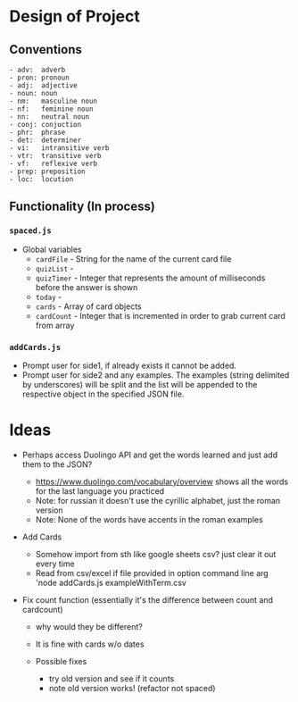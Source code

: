 # Design of Project

## Conventions
    - adv:  adverb
    - pron: pronoun
    - adj:  adjective
    - noun: noun
    - nm:   masculine noun
    - nf:   feminine noun
    - nn:   neutral noun
    - conj: conjuction
    - phr:  phrase
    - det:  determiner
    - vi:   intransitive verb
    - vtr:  transitive verb
    - vf:   reflexive verb
    - prep: preposition
    - loc:  locution

## Functionality (In process)

### `spaced.js`
- Global variables
    - `cardFile` - String for the name of the current card file
    - `quizList` - 
    - `quizTimer` - Integer that represents the amount of milliseconds before the answer is shown
    - `today` - 
    - `cards` - Array of card objects
    - `cardCount` - Integer that is incremented in order to grab current card from array

### `addCards.js`
- Prompt user for side1, if already exists it cannot be added.
- Prompt user for side2 and any examples. The examples (string delimited by underscores) will be split and the list will be appended to the respective object in the specified JSON file.


# Ideas 

- Perhaps access Duolingo API and get the words learned and just add them to the JSON?
    - https://www.duolingo.com/vocabulary/overview shows all the words for the last language you practiced
    - Note: for russian it doesn't use the cyrillic alphabet, just the roman version
    - Note: None of the words have accents in the roman examples

- Add Cards
    - Somehow import from sth like google sheets csv? just clear it out every time
    - Read from csv/excel if file provided in option command line arg 'node addCards.js exampleWithTerm.csv

- Fix count function (essentially it's the difference between count and cardcount)
    - why would they be different?
    - It is fine with cards w/o dates

    - Possible fixes
        - try old version and see if it counts
        - note old version works! (refactor not spaced)